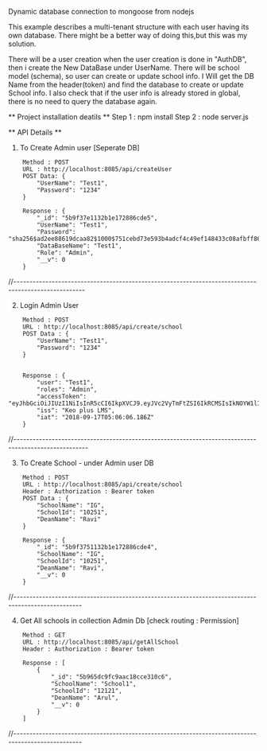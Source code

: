Dynamic database connection to mongoose from nodejs

This example describes a multi-tenant structure with each user having its own database. There might be a better way of doing this,but this was my solution.

There will be a user creation when the user creation is done in "AuthDB", then i create the New DataBase under UserName.
There will be school model (schema), so user can create or update school info.
I Will get the DB Name from the header(token) and find the database to create or update School info.
I also check that if the user info is already stored in global, there is no need to query the database again. 


** Project installation deatils **
Step 1 : npm install
Step 2 : node server.js

** API Details **

1) To Create Admin user [Seperate DB]
```
    Method : POST
    URL : http://localhost:8085/api/createUser
    POST Data: {
        "UserName": "Test1",
        "Password": "1234"
    }

    Response : {
        "_id": "5b9f37e1132b1e172886cde5",
        "UserName": "Test1",
        "Password": "sha256$ad2ee88619dcaa82$1000$751cebd73e593b4adcf4c49ef148433c08afbff86fd16eaef6f6568f3eae3e4e",
        "DataBaseName": "Test1",
        "Role": "Admin",
        "__v": 0
    }
```
//----------------------------------------------------------------------------------------------------

2) Login Admin User
```
    Method : POST
    URL : http://localhost:8085/api/create/school
    POST Data : {
        "UserName": "Test1",
        "Password": "1234"
    }


    Response : {
        "user": "Test1",
        "roles": "Admin",
        "accessToken": "eyJhbGciOiJIUzI1NiIsInR5cCI6IkpXVCJ9.eyJVc2VyTmFtZSI6IkRCMSIsIkNOYW1lIjoiREIxIiwiUGVybWlzc2lvbiI6WyJ1cGRhdGUiLCJnZXQgYWxsIHNjaG9vbCByZWNvcmQiLCJkZWxldGUiXSwiaWF0IjoxNTM3MTYwNzY2LCJpc3MiOiJLZW8gcGx1cyBMTVMifQ.YH6GNH4plWnPSBj2r7RdWzk_4cJFzkxJVvZZacD6vnk",
        "iss": "Keo plus LMS",
        "iat": "2018-09-17T05:06:06.186Z"
    }
```
//-----------------------------------------------------------------------------------------------------

3) To Create School - under Admin user DB
```
    Method : POST
    URL : http://localhost:8085/api/create/school
    Header : Authorization : Bearer token
    POST Data : {
        "SchoolName": "IG",
        "SchoolId": "10251",
        "DeanName": "Ravi"
    }

    Response : {
        "_id": "5b9f3751132b1e172886cde4",
        "SchoolName": "IG",
        "SchoolId": "10251",
        "DeanName": "Ravi",
        "__v": 0
    }
```
//---------------------------------------------------------------------------------------------------

4) Get All schools in collection Admin Db [check routing : Permission] 
```
    Method : GET
    URL : http://localhost:8085/api/getAllSchool
    Header : Authorization : Bearer token

    Response : [
        {
            "_id": "5b965dc9fc9aac18cce310c6",
            "SchoolName": "School1",
            "SchoolId": "12121",
            "DeanName": "Arul",
            "__v": 0
        }
    ]
```
//---------------------------------------------------------------------------------------------------
